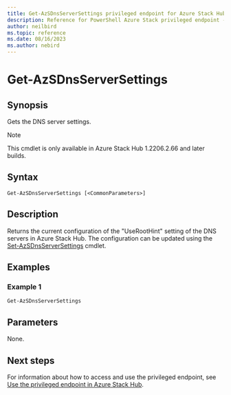 ```yaml
---
title: Get-AzSDnsServerSettings privileged endpoint for Azure Stack Hub
description: Reference for PowerShell Azure Stack privileged endpoint - Get-AzSDnsServerSettings
author: neilbird
ms.topic: reference
ms.date: 08/16/2023
ms.author: nebird
---
```


# Get-AzSDnsServerSettings

## Synopsis

Gets the DNS server settings.

> [!NOTE]
> This cmdlet is only available in Azure Stack Hub 1.2206.2.66 and later builds.

## Syntax

```
Get-AzSDnsServerSettings [<CommonParameters>]
```

## Description

Returns the current configuration of the "UseRootHint" setting of the DNS servers in Azure Stack Hub. The configuration can be updated using the [Set-AzSDnsServerSettings](set-azsdnsserversettings.md) cmdlet.

## Examples

### Example 1

```
Get-AzSDnsServerSettings
```

## Parameters

None.

## Next steps

For information about how to access and use the privileged endpoint, see [Use the privileged endpoint in Azure Stack Hub](../../operator/azure-stack-privileged-endpoint.md).
